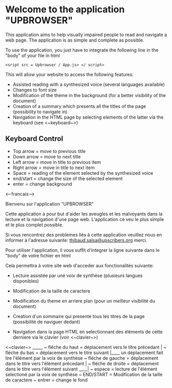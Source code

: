 # Welcome to the application "UPBROWSER"

This application aims to help visually impaired people to read and navigate a web page.
The application is as simple and complete as possible.

To use the application, you just have to integrate the following line in the "body" of your file in html
```
<sript src = Upbrowser / App.js> </ script>
```

This will allow your website to access the following features:

- Assisted reading with a synthesized voice (several languages available)
- Changes to font size
- Modification of the theme in the background (for a better visibility of the document)
- Creation of a summary which presents all the titles of the page (possibility to navigate in)
- Navigation in the HTML page by selecting elements of the latter via the keyboard (see <~keyboard~>)

## Keyboard Control

- Top arrow	= move to previous title
- Down arrow	= move to next title
- Left arrow	= move in title to previous item
- Right arrow	= move in title to next item
- Space	= reading of the element selected by the synthesized voice
- end/start	= change the size of the selected element
- enter	= change background
 
 <--francais-->

Bienvenu sur l'application "UPBROWSER"

Cette application à pour but d'aider les aveugles et les malvoyants dans la lecture et la navigation d'une page web.
L'application ce veu le plus simple et le plus complet possible.

Si vous rencontrez des problemes liés à cette application veuillez nous en informer à l'adresse suivante:
thibaud.salsa@upscribers.org
merci.

Pour utiliser l'application, il vous suffit d'integrer la ligne suivante dans le "body" de votre fichier en html
<script src=Upbrowser/App.js></script>
Cela permettra à votre site web d'acceder aux fonctionalités suivante:

- Lecture assistée par une voix de synthèse (plusieurs langues disponibles)

- Modification de la  taille de caractere

- Modification du theme en arriere plan (pour un meilleur visibilité du document)

- Creation d'un sommaire qui presente tous les titres de la page (possibilité de naviguer dedant)

- Navigation dans la page HTML en selectionnant des éléments de cette derniere via le clavier (voir <~clavier~>)



<~clavier~>
                                                                                  _____
 ~ fléche du haut   = déplacement vers le titre précedant                             |
 ~ fléche du bas    = déplacement vers le titre suivant                               |____ un déplacement fait lire l'élément par la voix de synthèse
 ~ fléche de gauche = déplacement dans le titre vers l'élément précedant              |
 ~ fléche de droite = déplacement dans le titre vers l'élément suivant            ____|
 ~ espace	    = lecture de l'élément selectioné par la voix de synthèse
 ~ END/START        = Modification de la  taille de caractere
 ~ entrer	    = change le fond


